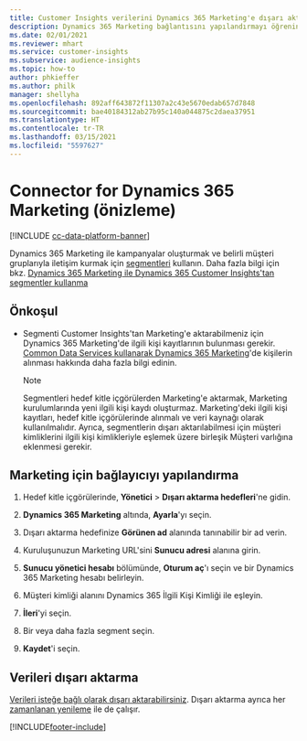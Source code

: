 ```yaml
---
title: Customer Insights verilerini Dynamics 365 Marketing'e dışarı aktarma
description: Dynamics 365 Marketing bağlantısını yapılandırmayı öğrenin.
ms.date: 02/01/2021
ms.reviewer: mhart
ms.service: customer-insights
ms.subservice: audience-insights
ms.topic: how-to
author: phkieffer
ms.author: philk
manager: shellyha
ms.openlocfilehash: 892aff643872f11307a2c43e5670edab657d7848
ms.sourcegitcommit: bae40184312ab27b95c140a044875c2daea37951
ms.translationtype: HT
ms.contentlocale: tr-TR
ms.lasthandoff: 03/15/2021
ms.locfileid: "5597627"
---
```

# <a name="connector-for-dynamics-365-marketing-preview"></a>Connector for Dynamics 365 Marketing (önizleme)

[!INCLUDE [cc-data-platform-banner](../includes/cc-data-platform-banner.md)]

Dynamics 365 Marketing ile kampanyalar oluşturmak ve belirli müşteri gruplarıyla iletişim kurmak için [segmentleri](segments.md) kullanın. Daha fazla bilgi için bkz. [Dynamics 365 Marketing ile Dynamics 365 Customer Insights'tan segmentler kullanma](/dynamics365/marketing/customer-insights-segments)

## <a name="prerequisite"></a>Önkoşul

- Segmenti Customer Insights'tan Marketing'e aktarabilmeniz için Dynamics 365 Marketing'de ilgili kişi kayıtlarının bulunması gerekir. [Common Data Services kullanarak Dynamics 365 Marketing](connect-power-query.md)'de kişilerin alınması hakkında daha fazla bilgi edinin.

  > [!NOTE]
  > Segmentleri hedef kitle içgörülerden Marketing'e aktarmak, Marketing kurulumlarında yeni ilgili kişi kaydı oluşturmaz. Marketing'deki ilgili kişi kayıtları, hedef kitle içgörülerinde alınmalı ve veri kaynağı olarak kullanılmalıdır. Ayrıca, segmentlerin dışarı aktarılabilmesi için müşteri kimliklerini ilgili kişi kimlikleriyle eşlemek üzere birleşik Müşteri varlığına eklenmesi gerekir.

## <a name="configure-the-connector-for-marketing"></a>Marketing için bağlayıcıyı yapılandırma

1. Hedef kitle içgörülerinde, **Yönetici** > **Dışarı aktarma hedefleri**'ne gidin.

1. **Dynamics 365 Marketing** altında, **Ayarla**'yı seçin.

1. Dışarı aktarma hedefinize **Görünen ad** alanında tanınabilir bir ad verin.

1. Kuruluşunuzun Marketing URL'sini **Sunucu adresi** alanına girin.

1. **Sunucu yönetici hesabı** bölümünde, **Oturum aç**'ı seçin ve bir Dynamics 365 Marketing hesabı belirleyin.

1. Müşteri kimliği alanını Dynamics 365 İlgili Kişi Kimliği ile eşleyin.

1. **İleri**'yi seçin.

1. Bir veya daha fazla segment seçin.

1. **Kaydet**'i seçin.

## <a name="export-the-data"></a>Verileri dışarı aktarma

[Verileri isteğe bağlı olarak dışarı aktarabilirsiniz](export-destinations.md). Dışarı aktarma ayrıca her [zamanlanan yenileme](system.md#schedule-tab) ile de çalışır.


[!INCLUDE[footer-include](../includes/footer-banner.md)]